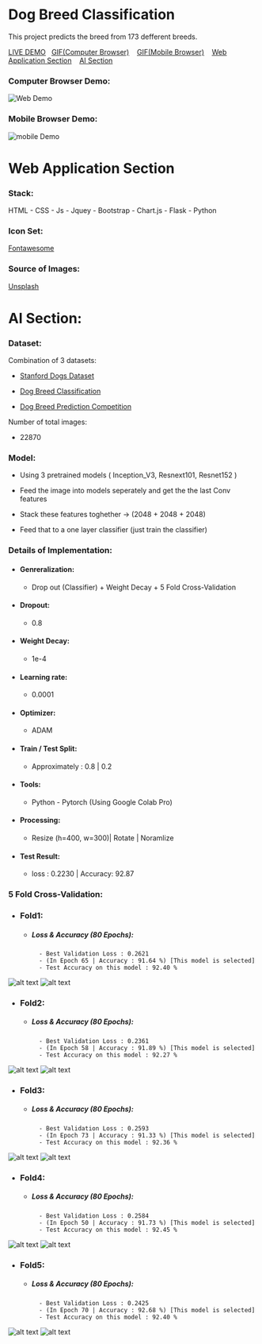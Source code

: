 # Dog Breed Classification

This project predicts  the breed from 173 defferent breeds.


<ins>[LIVE DEMO]()</ins>&nbsp;&nbsp;&nbsp;<ins>[GIF(Computer Browser)](#computer-browser-demo)</ins>&nbsp;&nbsp;&nbsp;
<ins>[GIF(Mobile Browser)](#mobile-browser-demo)</ins>&nbsp;&nbsp;&nbsp;
<ins>[Web Application Section](#web-application-section)</ins>&nbsp;&nbsp;&nbsp;
<ins>[AI Section](#ai-section)</ins>
&nbsp;&nbsp;&nbsp;
### Computer Browser Demo: 
![Web Demo](images/web.gif)

### Mobile Browser Demo:
![mobile Demo](images/mobile.gif)

# Web Application Section 
  
### Stack:

HTML - CSS - Js - Jquey - Bootstrap - Chart.js - Flask - Python 

### Icon Set:
[Fontawesome](https://www.Fontawesome.com)

### Source of Images: 
[Unsplash](https://unsplash.com/)

# AI Section: 

### Dataset:

Combination of 3 datasets:

- [Stanford Dogs Dataset](http://vision.stanford.edu/aditya86/ImageNetDogs/)

- [Dog Breed Classification](https://www.kaggle.com/venktesh/person-images)

- [Dog Breed Prediction Competition](https://www.kaggle.com/malhotra1432/dog-breed-prediction-competition)

Number of total images:
- 22870

### Model:
- Using 3 pretrained models ( Inception_V3, Resnext101, Resnet152 )

- Feed the image into models seperately and get the the last Conv features

- Stack these features toghether -> (2048 + 2048 + 2048)

- Feed that to a one layer classifier (just train the classifier)

### Details of Implementation:
- #### Genreralization: 
   - Drop out (Classifier) + Weight Decay + 5 Fold Cross-Validation
- #### Dropout: 
   - 0.8
- #### Weight Decay: 
   - 1e-4
- #### Learning rate: 
   - 0.0001
- #### Optimizer: 
   - ADAM
- #### Train / Test Split: 
   - Approximately : 0.8 | 0.2 
- #### Tools: 
   - Python - Pytorch (Using Google Colab Pro)
- #### Processing: 
   - Resize (h=400, w=300)| Rotate | Noramlize
- #### Test Result: 
   - loss : 0.2230  | Accuracy: 92.87 

### 5 Fold Cross-Validation:

- ### Fold1:
  - ##### Loss & Accuracy (80 Epochs):
          - Best Validation Loss : 0.2621
          - (In Epoch 65 | Accuracy : 91.64 %) [This model is selected]
          - Test Accuracy on this model : 92.40 %

![alt text](images/loss1.png) ![alt text](images/acc1.png)
- ### Fold2:
  - ##### Loss & Accuracy (80 Epochs):
          - Best Validation Loss : 0.2361
          - (In Epoch 58 | Accuracy : 91.89 %) [This model is selected]  
          - Test Accuracy on this model : 92.27 %
![alt text](images/loss2.png) ![alt text](images/acc2.png)
- ### Fold3:
  - ##### Loss & Accuracy (80 Epochs):
          - Best Validation Loss : 0.2593
          - (In Epoch 73 | Accuracy : 91.33 %) [This model is selected]
          - Test Accuracy on this model : 92.36 %
![alt text](images/loss3.png) ![alt text](images/acc3.png)
- ### Fold4:
  - ##### Loss & Accuracy (80 Epochs):
          - Best Validation Loss : 0.2584
          - (In Epoch 50 | Accuracy : 91.73 %) [This model is selected]
          - Test Accuracy on this model : 92.45 %
![alt text](images/loss4.png) ![alt text](images/acc4.png)
- ### Fold5:
  - ##### Loss & Accuracy (80 Epochs):
          - Best Validation Loss : 0.2425
          - (In Epoch 70 | Accuracy : 92.68 %) [This model is selected]
          - Test Accuracy on this model : 92.40 %
![alt text](images/loss5.png) ![alt text](images/acc5.png)



